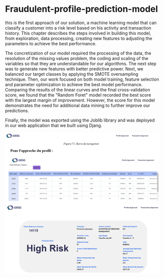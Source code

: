# Fraudulent-profile-prediction-model

this is the first approach of our solution, a machine learning model that can classify a customer into a risk level based on his activity and transaction history. 
This chapter describes the steps involved in building this model, from exploration, data processing, creating new features to adjusting the parameters to achieve the best performance.

The concretization of our model required the processing of the data, the resolution of the missing values problem, the coding and scaling of the variables so that they are understandable for our algorithms.
The next step was to generate new features with better predictive power. Next, we balanced our target classes by applying the SMOTE oversampling technique.
Then, our work focused on both model training, feature selection and parameter optimization to achieve the best model performance.
Comparing the results of the linear curves and the final cross-validation score, we found that the "Random Foret" model recorded the best score with the largest margin of improvement. However, the score for this model demonstrates the need for additional data mining to further improve our predictions.

Finally, the model was exported using the Joblib library and was deployed in our web application that we built using Djang.

![Profile-Table](Profile-Table.png)
![Profile-Results](Profile-Results.png)


